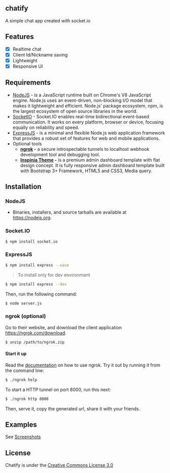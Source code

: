 ## chatify

A simple chat app created with socket.io

## Features

- [x] Realtime chat
- [x] Client Id/Nickname saving
- [x] Lightweight
- [x] Responsive UI

## Requirements

- [NodeJS](https://nodejs.org/en/) -  is a JavaScript runtime built on Chrome's V8 JavaScript engine. Node.js uses an event-driven, non-blocking I/O model that makes it lightweight and efficient.
Node.js' package ecosystem, npm, is the largest ecosystem of open source libraries in the world.
- [SocketIO](https://socket.io/) - Socket.IO enables real-time bidirectional event-based communication.
It works on every platform, browser or device, focusing equally on reliability and speed.
- [ExpressJS](https://expressjs.com/) - is a minimal and flexible Node.js web application framework that provides a 
robust set of features for web and mobile applications.
- Optional tools
  - **[ngrok](https://ngrok.com/) -** a secure introspectable tunnels to localhost webhook development tool and debugging tool.
  - **[Inspinia Theme](https://github.com/Chuibility/inspinia) -** is a premium admin dashboard template with flat design concept. It is fully responsive admin dashboard template built with Bootstrap 3+ Framework, HTML5 and CSS3, Media query. 
  
## Installation

### NodeJS

- Binaries, installers, and source tarballs are available at https://nodejs.org.

### Socket.IO

```bash
$ npm install socket.io
```

### ExpressJS

```bash
$ npm install express --save
```

> To install only for dev environment 

```bash
$ npm install express --dev
```

Then, run the following command:

```bash
$ node server.js
```

### ngrok (optional)

Go to their website, and download the client application https://ngrok.com/download.

```bash
$ unzip /path/to/ngrok.zip
```

#### Start it up

Read the [documentation](https://ngrok.com/docs/2) on how to use ngrok. Try it out by running it from the command line:

```bash
$ ./ngrok help
```

To start a HTTP tunnel on port 8000, run this next:

```bash
$ ./ngrok http 8000
```

Then, serve it, copy the generated url, share it with your friends.

## Examples

See [Screenshots](https://github.com/devjdg/chatify/tree/master/Screenshots)

## License

Chatify is under the [Creative Commons License 3.0](https://creativecommons.org/licenses/by/3.0/)
